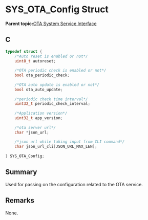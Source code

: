# SYS\_OTA\_Config Struct

**Parent topic:**[OTA System Service Interface](GUID-F8A21576-2DFD-406F-9736-CEFDE7AD5207.md)

## C

```c
typedef struct {
    /*Auto reset is enabled or not*/
    uint8_t autoreset;
    
    /*OTA periodic check is enabled or not*/
    bool ota_periodic_check;
    
    /*OTA auto update is enabled or not*/
    bool ota_auto_update;
    
    /*periodic check time interval*/
    uint32_t periodic_check_interval;
    
    /*Application version*/
    uint32_t app_version;
    
    /*ota server url*/
    char *json_url;
    
    /*json url while taking input from CLI command*/
    char json_url_cli[JSON_URL_MAX_LEN];
    
} SYS_OTA_Config;

```

## Summary

Used for passing on the configuration related to the OTA service.

## Remarks

None.

